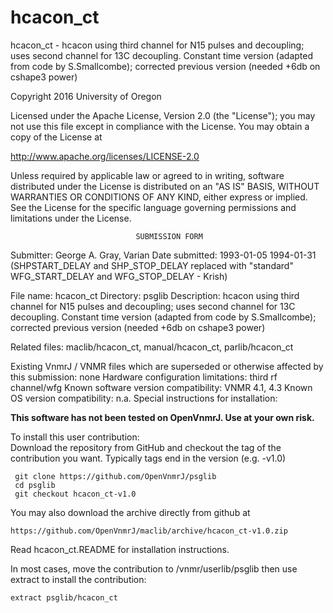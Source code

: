 # hcacon_ct
 hcacon_ct - hcacon using third channel for N15 pulses and decoupling; uses
 second channel for 13C decoupling. Constant time version (adapted
 from code by S.Smallcombe); corrected previous version (needed +6db
 on cshape3 power)

 Copyright 2016 University of Oregon

 Licensed under the Apache License, Version 2.0 (the "License");
 you may not use this file except in compliance with the License.
 You may obtain a copy of the License at

   http://www.apache.org/licenses/LICENSE-2.0

 Unless required by applicable law or agreed to in writing, software
 distributed under the License is distributed on an "AS IS" BASIS,
 WITHOUT WARRANTIES OR CONDITIONS OF ANY KIND, either express or implied.
 See the License for the specific language governing permissions and
 limitations under the License.

                                SUBMISSION FORM

Submitter:      George A. Gray, Varian
Date submitted: 1993-01-05
		1994-01-31 (SHPSTART_DELAY and SHP_STOP_DELAY replaced with
			    "standard" WFG_START_DELAY and WFG_STOP_DELAY -
			    Krish)

File name:      hcacon_ct
Directory:      psglib
Description:    hcacon using third channel for N15 pulses and decoupling;
                uses second channel for 13C decoupling.
                Constant time version (adapted from code by S.Smallcombe);
                corrected previous version (needed +6db on cshape3 power)

Related files:  maclib/hcacon_ct, manual/hcacon_ct, parlib/hcacon_ct


Existing VnmrJ / VNMR files which are superseded or
otherwise affected by this submission:  none
Hardware configuration limitations:     third rf channel/wfg
Known software version compatibility:   VNMR 4.1, 4.3
Known OS version compatibility:         n.a.
Special instructions for installation:

**This software has not been tested on OpenVnmrJ. Use at your own risk.**

To install this user contribution:  
Download the repository from GitHub and checkout the tag of the contribution you want.
Typically tags end in the version (e.g. -v1.0)

     git clone https://github.com/OpenVnmrJ/psglib  
     cd psglib  
     git checkout hcacon_ct-v1.0


You may also download the archive directly from github at

    https://github.com/OpenVnmrJ/maclib/archive/hcacon_ct-v1.0.zip

Read hcacon_ct.README for installation instructions.

In most cases, move the contribution to /vnmr/userlib/psglib 
then use extract to install the contribution:  

    extract psglib/hcacon_ct